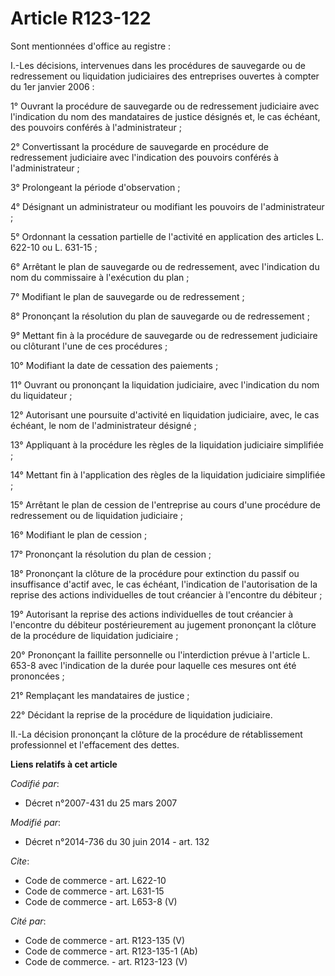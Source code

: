 # Article R123-122

Sont mentionnées d'office au registre : 

I.-Les décisions, intervenues dans les procédures de sauvegarde ou de redressement ou liquidation judiciaires des entreprises
ouvertes à compter du 1er janvier 2006 : 

1° Ouvrant la procédure de sauvegarde ou de redressement judiciaire avec l'indication du nom des mandataires de justice
désignés et, le cas échéant, des pouvoirs conférés à l'administrateur ; 

2° Convertissant la procédure de sauvegarde en procédure de redressement judiciaire avec l'indication des pouvoirs conférés à
l'administrateur ; 

3° Prolongeant la période d'observation ; 

4° Désignant un administrateur ou modifiant les pouvoirs de l'administrateur ; 

5° Ordonnant la cessation partielle de l'activité en application des articles L. 622-10 ou L. 631-15 ; 

6° Arrêtant le plan de sauvegarde ou de redressement, avec l'indication du nom du commissaire à l'exécution du plan ; 

7° Modifiant le plan de sauvegarde ou de redressement ; 

8° Prononçant la résolution du plan de sauvegarde ou de redressement ; 

9° Mettant fin à la procédure de sauvegarde ou de redressement judiciaire ou clôturant l'une de ces procédures ; 

10° Modifiant la date de cessation des paiements ; 

11° Ouvrant ou prononçant la liquidation judiciaire, avec l'indication du nom du liquidateur ; 

12° Autorisant une poursuite d'activité en liquidation judiciaire, avec, le cas échéant, le nom de l'administrateur
désigné ; 

13° Appliquant à la procédure les règles de la liquidation judiciaire simplifiée ; 

14° Mettant fin à l'application des règles de la liquidation judiciaire simplifiée ; 

15° Arrêtant le plan de cession de l'entreprise au cours d'une procédure de redressement ou de liquidation judiciaire ; 

16° Modifiant le plan de cession ; 

17° Prononçant la résolution du plan de cession ; 

18° Prononçant la clôture de la procédure pour extinction du passif ou insuffisance d'actif avec, le cas échéant,
l'indication de l'autorisation de la reprise des actions individuelles de tout créancier à l'encontre du débiteur ; 

19° Autorisant la reprise des actions individuelles de tout créancier à l'encontre du débiteur postérieurement au jugement
prononçant la clôture de la procédure de liquidation judiciaire ; 

20° Prononçant la faillite personnelle ou l'interdiction prévue à l'article L. 653-8 avec l'indication de la durée pour
laquelle ces mesures ont été prononcées ; 

21° Remplaçant les mandataires de justice ; 

22° Décidant la reprise de la procédure de liquidation judiciaire. 

II.-La décision prononçant la clôture de la procédure de rétablissement professionnel et l'effacement des dettes.

**Liens relatifs à cet article**

_Codifié par_:

  - Décret n°2007-431 du 25 mars 2007

_Modifié par_:

  - Décret n°2014-736 du 30 juin 2014 - art. 132

_Cite_:

  - Code de commerce - art. L622-10
  - Code de commerce - art. L631-15
  - Code de commerce - art. L653-8 (V)

_Cité par_:

  - Code de commerce - art. R123-135 (V)
  - Code de commerce - art. R123-135-1 (Ab)
  - Code de commerce. - art. R123-123 (V)

